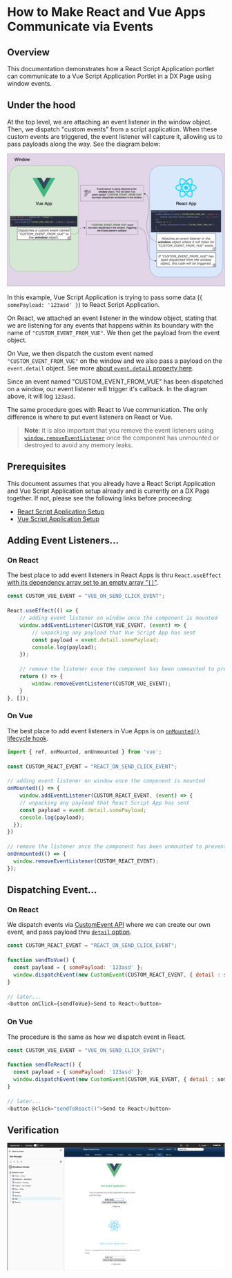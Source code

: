 # How to Make React and Vue Apps Communicate via Events
## Overview
This documentation demonstrates how a React Script Application portlet can communicate to a Vue Script Application Portlet in a DX Page using window events.

## Under the hood
At the top level, we are attaching an event listener in the window object. Then, we dispatch "custom events" from a script application. When these custom events are triggered, the event listener will capture it, allowing us to pass payloads along the way. See the diagram below:

![Vue to React Communication via Window Events](images/10/vue-to-react-communication.png)

In this example, Vue Script Application is trying to pass some data (`{ somePayload: '123asd' }`) to React Script Application.

On React, we attached an event listener in the window object, stating that we are listening for any events that happens within its boundary with the name of `"CUSTOM_EVENT_FROM_VUE"`. We then get the payload from the event object.

On Vue, we then dispatch the custom event named `"CUSTOM_EVENT_FROM_VUE"` on the window and we also pass a payload on the `event.detail` object. See more [about `event.detail` property here](https://developer.mozilla.org/en-US/docs/Web/Events/Creating_and_triggering_events#adding_custom_data_%E2%80%93_customevent).

Since an event named "CUSTOM_EVENT_FROM_VUE" has been dispatched on a window, our event listener will trigger it's callback. In the diagram above, it will log `123asd`.

The same procedure goes with React to Vue communication. The only difference is where to put event listeners on React or Vue.

> **Note**: It is also important that you remove the event listeners using [`window.removeEventListener`](https://developer.mozilla.org/en-US/docs/Web/API/EventTarget/removeEventListener) once the component has unmounted or destroyed to avoid any memory leaks.

## Prerequisites
This document assumes that you already have a React Script Application and Vue Script Application setup already and is currently on a DX Page together. If not, please see the following links before proceeding:

- [React Script Application Setup](https://git.cwp.pnp-hcl.com/roquejr-almodiel/dx-scriptapps-education/tree/main/01WebpackWithDependencies#setup)
- [Vue Script Application Setup](https://git.cwp.pnp-hcl.com/roquejr-almodiel/dx-scriptapps-education/blob/main/09VueViteJS/README.MD#setup)

## Adding Event Listeners...
### On React
The best place to add event listeners in React Apps is thru `React.useEffect` [with its dependency array set to an empty array "`[]`"](https://reactjs.org/docs/hooks-effect.html#tip-optimizing-performance-by-skipping-effects).
```js
const CUSTOM_VUE_EVENT = "VUE_ON_SEND_CLICK_EVENT";

React.useEffect(() => {
    // adding event listener on window once the component is mounted
    window.addEventListener(CUSTOM_VUE_EVENT, (event) => {
        // unpacking any payload that Vue Script App has sent
        const payload = event.detail.somePayload;
        console.log(payload);
    });

    // remove the listener once the component has been unmounted to prevent any memory leaks
    return () => {
        window.removeEventListener(CUSTOM_VUE_EVENT);
    }
}, []);
```

### On Vue
The best place to add event listeners in Vue Apps is on [`onMounted()` lifecycle hook](https://vuejs.org/api/composition-api-lifecycle.html#onmounted).
```js
import { ref, onMounted, onUnmounted } from 'vue';

const CUSTOM_REACT_EVENT = "REACT_ON_SEND_CLICK_EVENT";

// adding event listener on window once the component is mounted
onMounted(() => {
    window.addEventListener(CUSTOM_REACT_EVENT, (event) => {
    // unpacking any payload that React Script App has sent
    const payload = event.detail.somePayload;
    console.log(payload);
  });
})

// remove the listener once the component has been unmounted to prevent any memory leaks
onUnmounted(() => {
  window.removeEventListener(CUSTOM_REACT_EVENT);
});
```

## Dispatching Event...
### On React
We dispatch events via [CustomEvent API](https://developer.mozilla.org/en-US/docs/Web/API/CustomEvent/CustomEvent) where we can create our own event, and pass payload thru [`detail` option](https://developer.mozilla.org/en-US/docs/Web/API/CustomEvent/detail).
```js
const CUSTOM_REACT_EVENT = "REACT_ON_SEND_CLICK_EVENT";

function sendToVue() {
  const payload = { somePayload: '123asd' };
  window.dispatchEvent(new CustomEvent(CUSTOM_REACT_EVENT, { detail : somePayload }));
}

// later...
<button onClick={sendToVue}>Send to React</button>
```

### On Vue
The procedure is the same as how we dispatch event in React.
```js
const CUSTOM_VUE_EVENT = "VUE_ON_SEND_CLICK_EVENT";

function sendToReact() {
  const payload = { somePayload: '123asd' };
  window.dispatchEvent(new CustomEvent(CUSTOM_VUE_EVENT, { detail : somePayload }));
}

// later...
<button @click="sendToReact()">Send to React</button>
```
## Verification
![Vue to React Communication via Window Events](images/10/verification.png)
